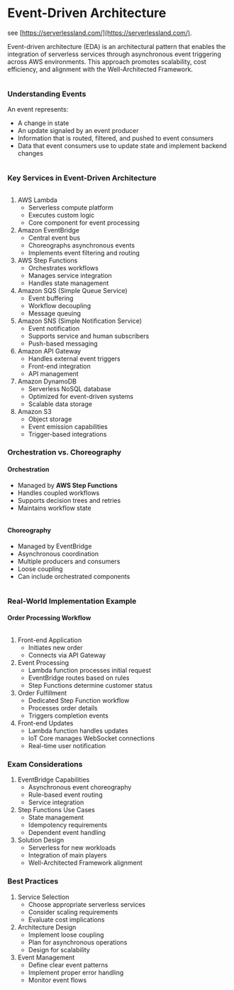 # Event-Driven Architecture

see [https://serverlessland.com/](https://serverlessland.com/).



Event-driven architecture (EDA) is an architectural pattern that enables the integration of serverless services through asynchronous event triggering across AWS environments. This approach promotes scalability, cost efficiency, and alignment with the Well-Architected Framework.

<figure><img src="../../../../.gitbook/assets/image (38) (1) (1).png" alt=""><figcaption></figcaption></figure>

### Understanding Events

An event represents:

* A change in state
* An update signaled by an event producer
* Information that is routed, filtered, and pushed to event consumers
* Data that event consumers use to update state and implement backend changes

<figure><img src="../../../../.gitbook/assets/image (31) (1) (1).png" alt=""><figcaption></figcaption></figure>

### Key Services in Event-Driven Architecture

<figure><img src="../../../../.gitbook/assets/image (32) (1) (1).png" alt=""><figcaption></figcaption></figure>

1. AWS Lambda
   * Serverless compute platform
   * Executes custom logic
   * Core component for event processing
2. Amazon EventBridge
   * Central event bus
   * Choreographs asynchronous events
   * Implements event filtering and routing
3. AWS Step Functions
   * Orchestrates workflows
   * Manages service integration
   * Handles state management
4. Amazon SQS (Simple Queue Service)
   * Event buffering
   * Workflow decoupling
   * Message queuing
5. Amazon SNS (Simple Notification Service)
   * Event notification
   * Supports service and human subscribers
   * Push-based messaging
6. Amazon API Gateway
   * Handles external event triggers
   * Front-end integration
   * API management
7. Amazon DynamoDB
   * Serverless NoSQL database
   * Optimized for event-driven systems
   * Scalable data storage
8. Amazon S3
   * Object storage
   * Event emission capabilities
   * Trigger-based integrations

### Orchestration vs. Choreography

#### Orchestration

* Managed by **AWS Step Functions**
* Handles coupled workflows
* Supports decision trees and retries
* Maintains workflow state

<figure><img src="../../../../.gitbook/assets/image (35) (1) (1).png" alt=""><figcaption></figcaption></figure>

#### Choreography

* Managed by EventBridge
* Asynchronous coordination
* Multiple producers and consumers
* Loose coupling
* Can include orchestrated components

<figure><img src="../../../../.gitbook/assets/image (33) (1) (1).png" alt=""><figcaption></figcaption></figure>

### Real-World Implementation Example

#### Order Processing Workflow

<figure><img src="../../../../.gitbook/assets/image (37) (1) (1).png" alt=""><figcaption></figcaption></figure>

1. Front-end Application
   * Initiates new order
   * Connects via API Gateway
2. Event Processing
   * Lambda function processes initial request
   * EventBridge routes based on rules
   * Step Functions determine customer status
3. Order Fulfillment
   * Dedicated Step Function workflow
   * Processes order details
   * Triggers completion events
4. Front-end Updates
   * Lambda function handles updates
   * IoT Core manages WebSocket connections
   * Real-time user notification

### Exam Considerations

1. EventBridge Capabilities
   * Asynchronous event choreography
   * Rule-based event routing
   * Service integration
2. Step Functions Use Cases
   * State management
   * Idempotency requirements
   * Dependent event handling
3. Solution Design
   * Serverless for new workloads
   * Integration of main players
   * Well-Architected Framework alignment

### Best Practices

1. Service Selection
   * Choose appropriate serverless services
   * Consider scaling requirements
   * Evaluate cost implications
2. Architecture Design
   * Implement loose coupling
   * Plan for asynchronous operations
   * Design for scalability
3. Event Management
   * Define clear event patterns
   * Implement proper error handling
   * Monitor event flows
